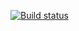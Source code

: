 [![Build status](https://ci.appveyor.com/api/projects/status/jpbmdxl96b6g4p7q?svg=true)](https://ci.appveyor.com/project/paulwhite9191/postman-echo-k0j5f)
